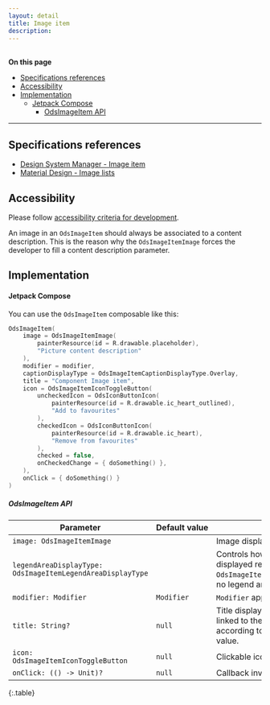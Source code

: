 ```yaml
---
layout: detail
title: Image item
description:
---
```


<br>**On this page**

* [Specifications references](#specifications-references)
* [Accessibility](#accessibility)
* [Implementation](#implementation)
    * [Jetpack Compose](#jetpack-compose)
        * [OdsImageItem API](#odsimageitem-api)

---

## Specifications references

- [Design System Manager - Image item](https://system.design.orange.com/0c1af118d/p/49434d-image-item)
- [Material Design - Image lists](https://m2.material.io/components/image-lists)

## Accessibility

Please follow [accessibility criteria for development](https://a11y-guidelines.orange.com/en/mobile/android/development/).

An image in an `OdsImageItem` should always be associated to a content description. This is the reason why the `OdsImageItemImage` forces the developer to fill a content description parameter.

## Implementation

#### Jetpack Compose

You can use the `OdsImageItem` composable like this:

```kotlin
OdsImageItem(
    image = OdsImageItemImage(
        painterResource(id = R.drawable.placeholder),
        "Picture content description"
    ),
    modifier = modifier,
    captionDisplayType = OdsImageItemCaptionDisplayType.Overlay,
    title = "Component Image item",
    icon = OdsImageItemIconToggleButton(
        uncheckedIcon = OdsIconButtonIcon(
            painterResource(id = R.drawable.ic_heart_outlined),
            "Add to favourites"
        ),
        checkedIcon = OdsIconButtonIcon(
            painterResource(id = R.drawable.ic_heart),
            "Remove from favourites"
        ),
        checked = false,
        onCheckedChange = { doSomething() },
    ),
    onClick = { doSomething() }
)
```

##### OdsImageItem API

Parameter | Default&nbsp;value | Description
-- | -- | --
`image: OdsImageItemImage` | | Image displayed into the item
`legendAreaDisplayType: OdsImageItemLegendAreaDisplayType` | | Controls how the title and the icon are displayed relatively to the image. If set to `OdsImageItemLegendAreaDisplayType.None`, no legend area will be displayed.
`modifier: Modifier` | `Modifier` | `Modifier` applied to the image item
`title: String?` | `null` | Title displayed into the image item. It is linked to the image and displayed according to the `legendAreaDisplayType` value.
`icon: OdsImageItemIconToggleButton` | `null` | Clickable icon displayed next to the `title`
`onClick: (() -> Unit)?` | `null` | Callback invoked on image item click
{:.table}

